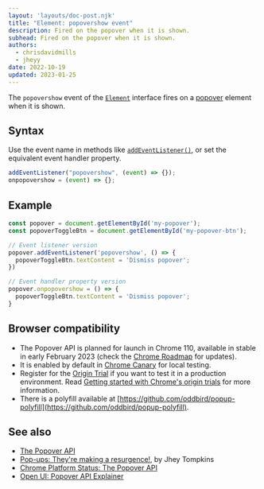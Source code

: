 ```yaml
---
layout: 'layouts/doc-post.njk'
title: "Element: popovershow event"
description: Fired on the popover when it is shown.
subhead: Fired on the popover when it is shown.
authors:
  - chrisdavidmills
  - jheyy
date: 2022-10-19
updated: 2023-01-25
---
```


The `popovershow` event of the [`Element`](https://developer.mozilla.org/docs/Web/API/Element) interface fires on a [popover](/docs/web-platform/popover-api/) element when it is shown.

## Syntax

Use the event name in methods like [`addEventListener()`](https://developer.mozilla.org/docs/Web/API/EventTarget/addEventListener), or set the equivalent event handler property.

```js
addEventListener("popovershow", (event) => {});
onpopovershow = (event) => {};
```

## Example

```js
const popover = document.getElementById('my-popover');
const popoverToggleBtn = document.getElementById('my-popover-btn');

// Event listener version
popover.addEventListener('popovershow', () => {
  popoverToggleBtn.textContent = 'Dismiss popover';
})

// Event handler property version
popover.onpopovershow = () => {
  popoverToggleBtn.textContent = 'Dismiss popover';
}
```

## Browser compatibility

* The Popover API is planned for launch in Chrome 110, available in stable in early February 2023 (check the [Chrome Roadmap](https://chromestatus.com/roadmap) for updates).
* It is enabled by default in [Chrome Canary](https://www.google.com/chrome/canary/) for local testing.  
* Register for the [Origin Trial](/origintrials/#/view_trial/4500221927649968129) if you want to test it in a production environment. Read [Getting started with Chrome's origin trials](/docs/web-platform/origin-trials/) for more information.
* There is a polyfill available at [https://github.com/oddbird/popup-polyfill](https://github.com/oddbird/popup-polyfill).

## See also

* [The Popover API](/docs/web-platform/popover-api/)
* [Pop-ups: They're making a resurgence!](/blog/pop-ups-theyre-making-a-resurgence/), by Jhey Tompkins
* [Chrome Platform Status: The Popover API](https://chromestatus.com/feature/5463833265045504) 
* [Open UI: Popover API Explainer](https://open-ui.org/components/popover.research.explainer)